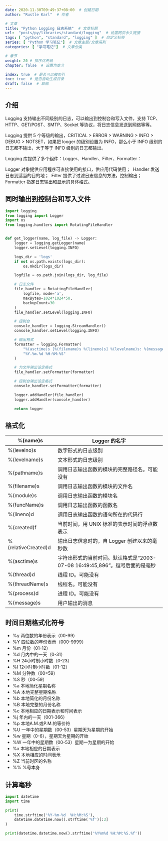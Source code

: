 ```yaml
---
date: 2020-11-30T09:49:37+08:00  # 创建日期
author: "Rustle Karl"  # 作者

# 文章
title: "Python Logging 日志系统"  # 文章标题
url:  "posts/py/libraries/standard/logging"  # 设置网页永久链接
tags: [ "python", "standard", "logging" ]  # 自定义标签
series: [ "Python 学习笔记"]  # 文章主题/文章系列
categories: [ "学习笔记"]  # 文章分类

# 章节
weight: 20 # 排序优先级
chapter: false  # 设置为章节

index: true  # 是否可以被索引
toc: true  # 是否自动生成目录
draft: false  # 草稿
---
```


## 介绍

Logging 支持输出不同级别的日志，可以输出到控制台和写入文件，支持 TCP、HTTP、GET/POST、SMTP、Socket 等协议，将日志信息发送到网络等等。

Logging 提供 5 个等级的输出，CRITICAL > ERROR > WARNING > INFO > DEBUG > NOTSET，如果把 looger 的级别设置为 INFO，那么小于 INFO 级别的日志都不输出，大于等于 INFO 级别的日志都输出。

 Logging 库提供了多个组件：Logger、Handler、Filter、Formatter：

 Logger 对象提供应用程序可直接使用的接口，供应用代码使用；
​ Handler 发送日志到适当的目的地；
​ Filter 提供了过滤日志信息的方法，控制输出；
​ Formatter 指定日志输出和显示的具体格式。

## 同时输出到控制台和写入文件

```python
import logging
from logging import Logger
import os
from logging.handlers import RotatingFileHandler


def get_logger(name, log_file) -> Logger:
    logger = logging.getLogger(name)
    logger.setLevel(logging.INFO)

    logs_dir = 'logs'
    if not os.path.exists(logs_dir):
        os.mkdir(logs_dir)

    logfile = os.path.join(logs_dir, log_file)

    # 日志文件
    file_handler = RotatingFileHandler(
        logfile, mode='a',
        maxBytes=1024*1024*50,
        backupCount=30
    )
    file_handler.setLevel(logging.INFO)

    # 控制台
    console_handler = logging.StreamHandler()
    console_handler.setLevel(logging.INFO)

    # 输出格式
    formatter = logging.Formatter(
        "%(asctime)s [%(filename)s %(lineno)s] %(levelname)s: %(message)s",
        "%Y.%m.%d %H:%M:%S"
    )

    # 为文件输出设定格式
    file_handler.setFormatter(formatter)

    # 控制台输出设定格式
    console_handler.setFormatter(formatter)

    logger.addHandler(file_handler)
    logger.addHandler(console_handler)

    return logger
```

## 格式化

| %(name)s | Logger 的名字 |
| ------------------- | ------------------- |
| %(levelno)s | 数字形式的日志级别 |
| %(levelname)s | 文本形式的日志级别 |
| %(pathname)s | 调用日志输出函数的模块的完整路径名。可能没有 |
| %(filename)s | 调用日志输出函数的模块的文件名 |
| %(module)s | 调用日志输出函数的模块名 |
| %(funcName)s | 调用日志输出函数的函数名 |
| %(lineno)d | 调用日志输出函数的语句所在的代码行 |
| %(created)f | 当前时间，用 UNIX 标准的表示时间的浮点数表示 |
| %(relativeCreated)d | 输出日志信息时的，自 Logger 创建以来的毫秒数 |
| %(asctime)s | 字符串形式的当前时间。默认格式是“2003-07-08 16:49:45,896”。逗号后面的是毫秒 |
| %(thread)d | 线程 ID。可能没有 |
| %(threadName)s | 线程名。可能没有 |
| %(process)d | 进程 ID。可能没有 |
| %(message)s | 用户输出的消息 |

## 时间日期格式化符号

- %y 两位数的年份表示（00-99）
- %Y 四位数的年份表示（000-9999）
- %m 月份（01-12）
- %d 月内中的一天（0-31）
- %H 24小时制小时数（0-23）
- %I 12小时制小时数（01-12）
- %M 分钟数（00=59）
- %S 秒（00-59）
- %a 本地简化星期名称
- %A 本地完整星期名称
- %b 本地简化的月份名称
- %B 本地完整的月份名称
- %c 本地相应的日期表示和时间表示
- %j 年内的一天（001-366）
- %p 本地A.M.或P.M.的等价符
- %U 一年中的星期数（00-53）星期天为星期的开始
- %w 星期（0-6），星期天为星期的开始
- %W 一年中的星期数（00-53）星期一为星期的开始
- %x 本地相应的日期表示
- %X 本地相应的时间表示
- %Z 当前时区的名称
- %% %号本身

## 计算毫秒

```python
import datetime
import time

print(
    time.strftime('%Y-%m-%d  %H:%M:%S'),
    datetime.datetime.now().strftime('%f')[:3]
)

print(datetime.datetime.now().strftime('%Y%m%d %H:%M:%S.%f'))
```

```python

```
